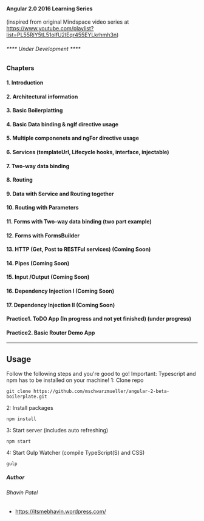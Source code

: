 #### Angular 2.0 2016 Learning Series
(inspired from original Mindspace video series at https://www.youtube.com/playlist?list=PL55RiY5tL51olfU2IEqr455EYLkrhmh3n)

###### **** Under Development ****

### Chapters
#### 1. Introduction
#### 2. Architectural information
#### 3. Basic Boilerplatting
#### 4. Basic Data binding & ngIf directive usage
#### 5. Multiple componenets and ngFor directive usage
#### 6. Services (templateUrl, Lifecycle hooks, interface, injectable)
#### 7. Two-way data binding
#### 8. Routing
#### 9. Data with Service and Routing together
#### 10. Routing with Parameters
#### 11. Forms with Two-way data binding   (two part example)
#### 12. Forms with FormsBuilder 
#### 13. HTTP (Get, Post to RESTFul services)   (Coming Soon)
#### 14. Pipes   (Coming Soon)
#### 15. Input /Output   (Coming Soon)
#### 16. Dependency Injection I  (Coming Soon)
#### 17. Dependency Injection II  (Coming Soon)

#### Practice1. ToDO App (In progress and not yet finished)   (under progress)
#### Practice2. Basic Router Demo App
------

## Usage
Follow the following steps and you're good to go! Important: Typescript and npm has to be installed on your machine!
1: Clone repo
```
git clone https://github.com/mschwarzmueller/angular-2-beta-boilerplate.git
```
2: Install packages
```
npm install
```
3: Start server (includes auto refreshing)
```
npm start
```
4: Start Gulp Watcher (compile TypeScript(S) and CSS)
```
gulp
```


##### Author
###### Bhavin Patel
- https://itsmebhavin.wordpress.com/
